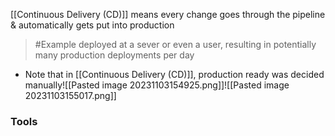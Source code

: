 [[Continuous Delivery (CD)]] means every change goes through the pipeline & automatically gets put into production
>	#Example 
>	deployed at a sever or even a user, resulting in potentially many production deployments per day
- Note that in [[Continuous Delivery (CD)]], production ready was decided manually![[Pasted image 20231103154925.png]]![[Pasted image 20231103155017.png]]

### Tools
